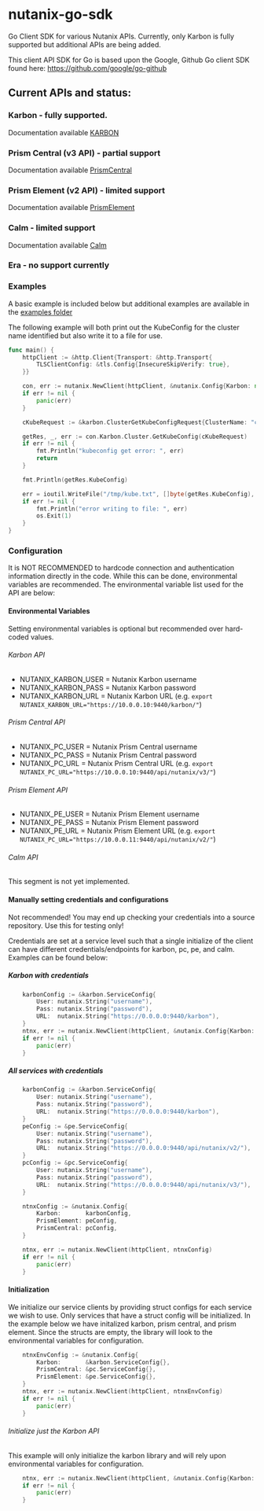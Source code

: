 # nutanix-go-sdk

Go Client SDK for various Nutanix APIs. Currently, only Karbon is fully supported but additional APIs are being added.

This client API SDK for Go is based upon the Google, Github Go client SDK found here: https://github.com/google/go-github

## Current APIs and status:

### Karbon - fully supported.

Documentation available [KARBON](karbon/README.md)

### Prism Central (v3 API) - partial support

Documentation available [PrismCentral](pc/README.md)

### Prism Element (v2 API) - limited support

Documentation available [PrismElement](pe/README.md)

### Calm - limited support

Documentation available [Calm](calm/README.md)

### Era - no support currently

### Examples

A basic example is included below but additional examples are available in the [examples folder](examples/)

The following example will both print out the KubeConfig for the cluster name identified but also write it to a file for use.

```go
func main() {
	httpClient := &http.Client{Transport: &http.Transport{
		TLSClientConfig: &tls.Config{InsecureSkipVerify: true},
	}}

	con, err := nutanix.NewClient(httpClient, &nutanix.Config{Karbon: new(karbon.ServiceConfig)})
	if err != nil {
		panic(err)
	}

	cKubeRequest := &karbon.ClusterGetKubeConfigRequest{ClusterName: "cluster-name-01"}

	getRes, _, err := con.Karbon.Cluster.GetKubeConfig(cKubeRequest)
	if err != nil {
		fmt.Println("kubeconfig get error: ", err)
		return
	}

	fmt.Println(getRes.KubeConfig)

	err = ioutil.WriteFile("/tmp/kube.txt", []byte(getRes.KubeConfig), 0644)
	if err != nil {
		fmt.Println("error writing to file: ", err)
		os.Exit(1)
	}
}
```

### Configuration

It is NOT RECOMMENDED to hardcode connection and authentication information directly in the code. While this can be done, environmental variables are recommended. The environmental variable list used for the API are below:

#### Environmental Variables

Setting environmental variables is optional but recommended over hard-coded values.

###### Karbon API

- NUTANIX_KARBON_USER = Nutanix Karbon username
- NUTANIX_KARBON_PASS = Nutanix Karbon password
- NUTANIX_KARBON_URL = Nutanix Karbon URL (e.g. `export NUTANIX_KARBON_URL="https://10.0.0.10:9440/karbon/"`)

###### Prism Central API

- NUTANIX_PC_USER = Nutanix Prism Central username
- NUTANIX_PC_PASS = Nutanix Prism Central password
- NUTANIX_PC_URL = Nutanix Prism Central URL (e.g. `export NUTANIX_PC_URL="https://10.0.0.10:9440/api/nutanix/v3/"`)

###### Prism Element API

- NUTANIX_PE_USER = Nutanix Prism Element username
- NUTANIX_PE_PASS = Nutanix Prism Element password
- NUTANIX_PE_URL = Nutanix Prism Element URL (e.g. `export NUTANIX_PC_URL="https://10.0.0.11:9440/api/nutanix/v2/"`)

###### Calm API

This segment is not yet implemented.

#### Manually setting credentials and configurations

Not recommended! You may end up checking your credentials into a source repository. Use this for testing only!

Credentials are set at a service level such that a single initialize of the client can have different credentials/endpoints for karbon, pc, pe, and calm. Examples can be found below:

##### Karbon with credentials

```go
	karbonConfig := &karbon.ServiceConfig{
		User: nutanix.String("username"),
		Pass: nutanix.String("password"),
		URL:  nutanix.String("https://0.0.0.0:9440/karbon"),
	}
	ntnx, err := nutanix.NewClient(httpClient, &nutanix.Config{Karbon: karbonConfig})
	if err != nil {
		panic(err)
	}
```

##### All services with credentials

```go
	karbonConfig := &karbon.ServiceConfig{
		User: nutanix.String("username"),
		Pass: nutanix.String("password"),
		URL:  nutanix.String("https://0.0.0.0:9440/karbon"),
	}
	peConfig := &pe.ServiceConfig{
		User: nutanix.String("username"),
		Pass: nutanix.String("password"),
		URL:  nutanix.String("https://0.0.0.0:9440/api/nutanix/v2/"),
	}
	pcConfig := &pc.ServiceConfig{
		User: nutanix.String("username"),
		Pass: nutanix.String("password"),
		URL:  nutanix.String("https://0.0.0.0:9440/api/nutanix/v3/"),
	}

	ntnxConfig := &nutanix.Config{
		Karbon:       karbonConfig,
		PrismElement: peConfig,
		PrismCentral: pcConfig,
	}

	ntnx, err := nutanix.NewClient(httpClient, ntnxConfig)
	if err != nil {
		panic(err)
	}
```

#### Initialization

We initialize our service clients by providing struct configs for each service we wish to use. Only services that have a struct config will be initialized. In the example below we have initalized karbon, prism central, and prism element. Since the structs are empty, the library will look to the environmental variables for configuration.

```go
	ntnxEnvConfig := &nutanix.Config{
		Karbon:       &karbon.ServiceConfig{},
		PrismCentral: &pc.ServiceConfig{},
		PrismElement: &pe.ServiceConfig{},
	}
	ntnx, err := nutanix.NewClient(httpClient, ntnxEnvConfig)
	if err != nil {
		panic(err)
	}
```

###### Initialize just the Karbon API

This example will only initialize the karbon library and will rely upon environmental variables for configuration.

```go
	ntnx, err := nutanix.NewClient(httpClient, &nutanix.Config{Karbon: new(karbon.ServiceConfig)})
	if err != nil {
		panic(err)
	}
```
